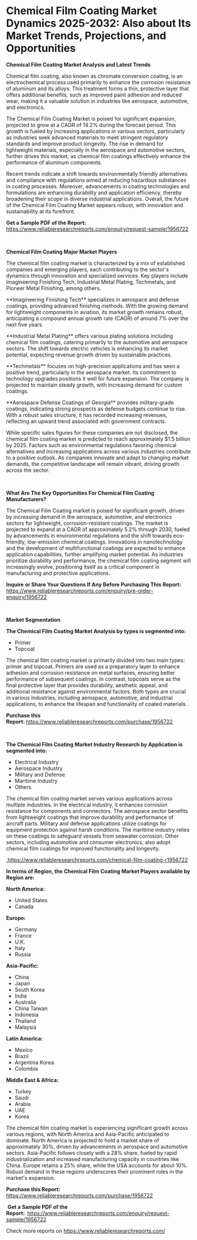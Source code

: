 <p><h1>Chemical Film Coating Market Dynamics 2025-2032: Also about Its Market Trends, Projections, and Opportunities</h1></p><p><strong>Chemical Film Coating Market Analysis and Latest Trends</strong></p>
<p><p>Chemical film coating, also known as chromate conversion coating, is an electrochemical process used primarily to enhance the corrosion resistance of aluminum and its alloys. This treatment forms a thin, protective layer that offers additional benefits, such as improved paint adhesion and reduced wear, making it a valuable solution in industries like aerospace, automotive, and electronics.</p><p>The Chemical Film Coating Market is poised for significant expansion, projected to grow at a CAGR of 14.2% during the forecast period. This growth is fueled by increasing applications in various sectors, particularly as industries seek advanced materials to meet stringent regulatory standards and improve product longevity. The rise in demand for lightweight materials, especially in the aerospace and automotive sectors, further drives this market, as chemical film coatings effectively enhance the performance of aluminum components.</p><p>Recent trends indicate a shift towards environmentally friendly alternatives and compliance with regulations aimed at reducing hazardous substances in coating processes. Moreover, advancements in coating technologies and formulations are enhancing durability and application efficiency, thereby broadening their scope in diverse industrial applications. Overall, the future of the Chemical Film Coating Market appears robust, with innovation and sustainability at its forefront.</p></p>
<p><strong>Get a Sample PDF of the Report:&nbsp;</strong> <a href="https://www.reliableresearchreports.com/enquiry/request-sample/1956722?utm_campaign=2298&utm_medium=2&utm_source=Github&utm_content=ia&utm_term=31032025&utm_id=chemical-film-coating">https://www.reliableresearchreports.com/enquiry/request-sample/1956722</a></p>
<p>&nbsp;</p>
<p><strong>Chemical Film Coating Major Market Players</strong></p>
<p><p>The chemical film coating market is characterized by a mix of established companies and emerging players, each contributing to the sector's dynamics through innovation and specialized services. Key players include Imagineering Finishing Tech, Industrial Metal Plating, Techmetals, and Pioneer Metal Finishing, among others. </p><p>**Imagineering Finishing Tech** specializes in aerospace and defense coatings, providing advanced finishing methods. With the growing demand for lightweight components in aviation, its market growth remains robust, anticipating a compound annual growth rate (CAGR) of around 7% over the next five years. </p><p>**Industrial Metal Plating** offers various plating solutions including chemical film coatings, catering primarily to the automotive and aerospace sectors. The shift towards electric vehicles is enhancing its market potential, expecting revenue growth driven by sustainable practices.</p><p>**Techmetals** focuses on high-precision applications and has seen a positive trend, particularly in the aerospace market. Its commitment to technology upgrades positions it well for future expansion. The company is projected to maintain steady growth, with increasing demand for custom coatings.</p><p>**Aerospace Defense Coatings of Georgia** provides military-grade coatings, indicating strong prospects as defense budgets continue to rise. With a robust sales structure, it has recorded increasing revenues, reflecting an upward trend associated with government contracts.</p><p>While specific sales figures for these companies are not disclosed, the chemical film coating market is predicted to reach approximately $1.5 billion by 2025. Factors such as environmental regulations favoring chemical alternatives and increasing applications across various industries contribute to a positive outlook. As companies innovate and adapt to changing market demands, the competitive landscape will remain vibrant, driving growth across the sector.</p></p>
<p>&nbsp;</p>
<p><strong>What Are The Key Opportunities For Chemical Film Coating Manufacturers?</strong></p>
<p><p>The Chemical Film Coating market is poised for significant growth, driven by increasing demand in the aerospace, automotive, and electronics sectors for lightweight, corrosion-resistant coatings. The market is projected to expand at a CAGR of approximately 5.2% through 2030, fueled by advancements in environmental regulations and the shift towards eco-friendly, low-emission chemical coatings. Innovations in nanotechnology and the development of multifunctional coatings are expected to enhance application capabilities, further amplifying market potential. As industries prioritize durability and performance, the chemical film coating segment will increasingly evolve, positioning itself as a critical component in manufacturing and protective applications.</p></p>
<p><strong>Inquire or Share Your Questions If Any Before Purchasing This Report:</strong> <a href="https://www.reliableresearchreports.com/enquiry/pre-order-enquiry/1956722?utm_campaign=2298&utm_medium=2&utm_source=Github&utm_content=ia&utm_term=31032025&utm_id=chemical-film-coating">https://www.reliableresearchreports.com/enquiry/pre-order-enquiry/1956722</a></p>
<p>&nbsp;</p>
<p><strong>Market Segmentation</strong></p>
<p><strong>The Chemical Film Coating Market Analysis by types is segmented into:</strong></p>
<p><ul><li>Primer</li><li>Topcoat</li></ul></p>
<p><p>The chemical film coating market is primarily divided into two main types: primer and topcoat. Primers are used as a preparatory layer to enhance adhesion and corrosion resistance on metal surfaces, ensuring better performance of subsequent coatings. In contrast, topcoats serve as the final protective layer that provides durability, aesthetic appeal, and additional resistance against environmental factors. Both types are crucial in various industries, including aerospace, automotive, and industrial applications, to enhance the lifespan and functionality of coated materials.</p></p>
<p><strong>Purchase this Report:&nbsp;</strong><a href="https://www.reliableresearchreports.com/purchase/1956722?utm_campaign=2298&utm_medium=2&utm_source=Github&utm_content=ia&utm_term=31032025&utm_id=chemical-film-coating">https://www.reliableresearchreports.com/purchase/1956722</a></p>
<p>&nbsp;</p>
<p><strong>The Chemical Film Coating Market Industry Research by Application is segmented into:</strong></p>
<p><ul><li>Electrical Industry</li><li>Aerospace Industry</li><li>Military and Defense</li><li>Maritime Industry</li><li>Others</li></ul></p>
<p><p>The chemical film coating market serves various applications across multiple industries. In the electrical industry, it enhances corrosion resistance for components and connectors. The aerospace sector benefits from lightweight coatings that improve durability and performance of aircraft parts. Military and defense applications utilize coatings for equipment protection against harsh conditions. The maritime industry relies on these coatings to safeguard vessels from seawater corrosion. Other sectors, including automotive and consumer electronics, also adopt chemical film coatings for improved functionality and longevity.</p></p>
<p><a href="https://www.reliableresearchreports.com/chemical-film-coating-r1956722?utm_campaign=2298&utm_medium=2&utm_source=Github&utm_content=ia&utm_term=31032025&utm_id=chemical-film-coating">&nbsp;https://www.reliableresearchreports.com/chemical-film-coating-r1956722</a></p>
<p><strong>In terms of Region, the Chemical Film Coating Market Players available by Region are:</strong></p>
<p>
    <p> <strong> North America: </strong>
        <ul>
            <li>United States</li>
            <li>Canada</li>
        </ul>
        </p> 
    <p> <strong> Europe: </strong>
        <ul>
            <li>Germany</li>
            <li>France</li>
            <li>U.K.</li>
            <li>Italy</li>
            <li>Russia</li>
        </ul>
        </p> 
    <p> <strong> Asia-Pacific: </strong>
        <ul>
            <li>China</li>
            <li>Japan</li>
            <li>South Korea</li>
            <li>India</li>
            <li>Australia</li>
            <li>China Taiwan</li>
            <li>Indonesia</li>
            <li>Thailand</li>
            <li>Malaysia</li>
        </ul>
        </p> 
    <p> <strong> Latin America: </strong>
        <ul>
            <li>Mexico</li>
            <li>Brazil</li>
            <li>Argentina Korea</li>
            <li>Colombia</li>
        </ul>
        </p> 
    <p> <strong> Middle East & Africa: </strong>
        <ul>
            <li>Turkey</li>
            <li>Saudi</li>
            <li>Arabia</li>
            <li>UAE</li>
            <li>Korea</li>
        </ul>
    </p>
    </p>
<p><p>The chemical film coating market is experiencing significant growth across various regions, with North America and Asia-Pacific anticipated to dominate. North America is projected to hold a market share of approximately 30%, driven by advancements in aerospace and automotive sectors. Asia-Pacific follows closely with a 28% share, fueled by rapid industrialization and increased manufacturing capacity in countries like China. Europe retains a 25% share, while the USA accounts for about 10%. Robust demand in these regions underscores their prominent roles in the market's expansion.</p></p>
<p><strong>Purchase this Report: </strong><a href="https://www.reliableresearchreports.com/purchase/1956722?utm_campaign=2298&utm_medium=2&utm_source=Github&utm_content=ia&utm_term=31032025&utm_id=chemical-film-coating">https://www.reliableresearchreports.com/purchase/1956722</a></p>
<p>&nbsp;<strong>Get a Sample PDF of the Report:&nbsp;&nbsp;</strong><a href="https://www.reliableresearchreports.com/enquiry/request-sample/1956722?utm_campaign=2298&utm_medium=2&utm_source=Github&utm_content=ia&utm_term=31032025&utm_id=chemical-film-coating">https://www.reliableresearchreports.com/enquiry/request-sample/1956722</a></p>
<p><strong></strong></p>
<p>Check more reports on <a href="https://www.reliableresearchreports.com/?utm_campaign=2298&utm_medium=2&utm_source=Github&utm_content=ia&utm_term=31032025&utm_id=chemical-film-coating">https://www.reliableresearchreports.com/</a></p>